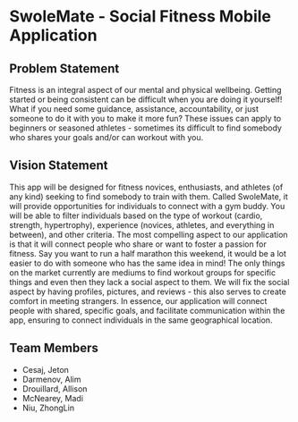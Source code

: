 # SwoleMate - Social Fitness Mobile Application
## Problem Statement
Fitness is an integral aspect of our mental and physical wellbeing. Getting started or being consistent can be difficult when you are doing it yourself! What if you need some guidance, assistance, accountability, or just someone to do it with you to make it more fun? These issues can apply to beginners or seasoned athletes - sometimes its difficult to find somebody who shares your goals and/or can workout with you. 

## Vision Statement
This app will be designed for fitness novices, enthusiasts, and athletes (of any kind) seeking to find somebody to train with them. Called SwoleMate, it will provide opportunities for individuals to connect with a gym buddy. You will be able to filter individuals based on the type of workout (cardio, strength, hypertrophy), experience (novices, athletes, and everything in between), and other criteria. The most compelling aspect to our application is that it will connect people who share or want to foster a passion for fitness. Say you want to run a half marathon this weekend, it would be a lot easier to do with someone who has the same idea in mind! The only things on the market currently are mediums to find workout groups for specific things and even then they lack a social aspect to them. We will fix the social aspect by having profiles, pictures, and reviews - this also serves to create comfort in meeting strangers. In essence, our application will connect people with shared, specific goals, and facilitate communication within the app, ensuring to connect individuals in the same geographical location.  

## Team Members    
* Cesaj, Jeton     
* Darmenov, Alim        
* Drouillard, Allison
* McNearey, Madi  
* Niu, ZhongLin 